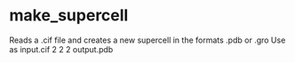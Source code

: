 # make_supercell
Reads a .cif file and creates a new supercell in the formats .pdb or .gro
Use as input.cif 2 2 2 output.pdb 
